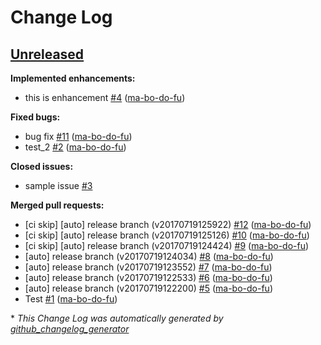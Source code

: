 # Change Log

## [Unreleased](https://github.com/ma-bo-do-fu/circleci_test/tree/HEAD)

**Implemented enhancements:**

- this is enhancement [\#4](https://github.com/ma-bo-do-fu/circleci_test/pull/4) ([ma-bo-do-fu](https://github.com/ma-bo-do-fu))

**Fixed bugs:**

- bug fix [\#11](https://github.com/ma-bo-do-fu/circleci_test/pull/11) ([ma-bo-do-fu](https://github.com/ma-bo-do-fu))
- test\_2 [\#2](https://github.com/ma-bo-do-fu/circleci_test/pull/2) ([ma-bo-do-fu](https://github.com/ma-bo-do-fu))

**Closed issues:**

- sample issue [\#3](https://github.com/ma-bo-do-fu/circleci_test/issues/3)

**Merged pull requests:**

- \[ci skip\] \[auto\] release branch \(v20170719125922\) [\#12](https://github.com/ma-bo-do-fu/circleci_test/pull/12) ([ma-bo-do-fu](https://github.com/ma-bo-do-fu))
- \[ci skip\] \[auto\] release branch \(v20170719125126\) [\#10](https://github.com/ma-bo-do-fu/circleci_test/pull/10) ([ma-bo-do-fu](https://github.com/ma-bo-do-fu))
- \[ci skip\] \[auto\] release branch \(v20170719124424\) [\#9](https://github.com/ma-bo-do-fu/circleci_test/pull/9) ([ma-bo-do-fu](https://github.com/ma-bo-do-fu))
- \[auto\] release branch \(v20170719124034\) [\#8](https://github.com/ma-bo-do-fu/circleci_test/pull/8) ([ma-bo-do-fu](https://github.com/ma-bo-do-fu))
- \[auto\] release branch \(v20170719123552\) [\#7](https://github.com/ma-bo-do-fu/circleci_test/pull/7) ([ma-bo-do-fu](https://github.com/ma-bo-do-fu))
- \[auto\] release branch \(v20170719122533\) [\#6](https://github.com/ma-bo-do-fu/circleci_test/pull/6) ([ma-bo-do-fu](https://github.com/ma-bo-do-fu))
- \[auto\] release branch \(v20170719122200\) [\#5](https://github.com/ma-bo-do-fu/circleci_test/pull/5) ([ma-bo-do-fu](https://github.com/ma-bo-do-fu))
- Test [\#1](https://github.com/ma-bo-do-fu/circleci_test/pull/1) ([ma-bo-do-fu](https://github.com/ma-bo-do-fu))



\* *This Change Log was automatically generated by [github_changelog_generator](https://github.com/skywinder/Github-Changelog-Generator)*